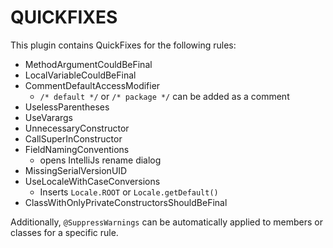 # QUICKFIXES

This plugin contains QuickFixes for the following rules:

- MethodArgumentCouldBeFinal
- LocalVariableCouldBeFinal
- CommentDefaultAccessModifier
  - `/* default */` or `/* package */`  can be added as a comment
- UselessParentheses
- UseVarargs 
- UnnecessaryConstructor
- CallSuperInConstructor
- FieldNamingConventions
  - opens IntelliJs rename dialog
- MissingSerialVersionUID
- UseLocaleWithCaseConversions
  - Inserts `Locale.ROOT` or `Locale.getDefault()`
- ClassWithOnlyPrivateConstructorsShouldBeFinal

Additionally, `@SuppressWarnings` can be automatically applied to members or classes for a specific rule.
